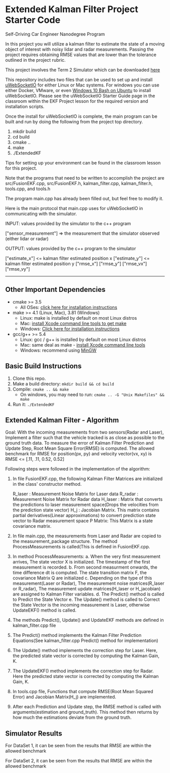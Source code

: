 # Extended Kalman Filter Project Starter Code
Self-Driving Car Engineer Nanodegree Program

In this project you will utilize a kalman filter to estimate the state of a moving object of interest with noisy lidar and radar measurements. Passing the project requires obtaining RMSE values that are lower than the tolerance outlined in the project rubric. 

This project involves the Term 2 Simulator which can be downloaded [here](https://github.com/udacity/self-driving-car-sim/releases)

This repository includes two files that can be used to set up and install [uWebSocketIO](https://github.com/uWebSockets/uWebSockets) for either Linux or Mac systems. For windows you can use either Docker, VMware, or even [Windows 10 Bash on Ubuntu](https://www.howtogeek.com/249966/how-to-install-and-use-the-linux-bash-shell-on-windows-10/) to install uWebSocketIO. Please see the uWebSocketIO Starter Guide page in the classroom within the EKF Project lesson for the required version and installation scripts.

Once the install for uWebSocketIO is complete, the main program can be built and run by doing the following from the project top directory.

1. mkdir build
2. cd build
3. cmake ..
4. make
5. ./ExtendedKF

Tips for setting up your environment can be found in the classroom lesson for this project.

Note that the programs that need to be written to accomplish the project are src/FusionEKF.cpp, src/FusionEKF.h, kalman_filter.cpp, kalman_filter.h, tools.cpp, and tools.h

The program main.cpp has already been filled out, but feel free to modify it.

Here is the main protocol that main.cpp uses for uWebSocketIO in communicating with the simulator.


INPUT: values provided by the simulator to the c++ program

["sensor_measurement"] => the measurement that the simulator observed (either lidar or radar)


OUTPUT: values provided by the c++ program to the simulator

["estimate_x"] <= kalman filter estimated position x
["estimate_y"] <= kalman filter estimated position y
["rmse_x"]
["rmse_y"]
["rmse_vx"]
["rmse_vy"]

---

## Other Important Dependencies

* cmake >= 3.5
  * All OSes: [click here for installation instructions](https://cmake.org/install/)
* make >= 4.1 (Linux, Mac), 3.81 (Windows)
  * Linux: make is installed by default on most Linux distros
  * Mac: [install Xcode command line tools to get make](https://developer.apple.com/xcode/features/)
  * Windows: [Click here for installation instructions](http://gnuwin32.sourceforge.net/packages/make.htm)
* gcc/g++ >= 5.4
  * Linux: gcc / g++ is installed by default on most Linux distros
  * Mac: same deal as make - [install Xcode command line tools](https://developer.apple.com/xcode/features/)
  * Windows: recommend using [MinGW](http://www.mingw.org/)

## Basic Build Instructions

1. Clone this repo.
2. Make a build directory: `mkdir build && cd build`
3. Compile: `cmake .. && make` 
   * On windows, you may need to run: `cmake .. -G "Unix Makefiles" && make`
4. Run it: `./ExtendedKF `

## Extended Kalman Filter - Algorithm

Goal: With the incoming measurements from two sensors(Radar and Laser), Implement a filter such that the vehicle tracked is as close as possible to the ground truth data. To measure the error of Kalman Filter Prediction and Update Step, Root Mean Square Error(RMSE) is computed. The allowed benchmark for RMSE for position(px, py) and velocity vector(vx, xy) is RMSE <= [.11, .11, 0.52, 0.52]

Following steps were followed in the implementation of the algorithm:
1. In file FusionEKF.cpp, the following Kalman Filter Matrices are initialized in the class' constructor method.
   
   R_laser : Measurement Noise Matrix for Laser data
   R_radar : Measurement Noise Matrix for Radar data
   H_laser : Matrix that converts the predictions to laser measurement space(Drops the velocities from the prediction state vector)
   H_j     : Jacobian Matrix. This matrix contains partial derivatives(Linear approximations) to convert prediction state vector to Radar measurement space
   P Matrix: This Matrix is a state covariance matrix. 

2. In file main.cpp, the measurements from Laser and Radar are copied to the measurement_package structure. The method ProcessMeasurements is called(This is defined    in FusionEKF.cpp. 

3. In method ProcessMeasurements:
   a. When the very first measurement arrives, The state vector X is initialized. The timestamp of the first measurement is recorded. 
   b. From second measurment onwards, the time difference dt is computed. The state transition matrix F, the covariance Matrix Q are initialized
   c. Depending on the type of this measurement(Laser or Radar), The measurement noise matrices(R_laser or R_radar), The measurement update matrices(H_laser or           H_jacobian) are assigned to Kalman Filter variables. 
   d. The Predict() method is called to Predict the State Vector
   e. The Update() method is called to Correct the State Vector is the incoming measurement is Laser, otherwise UpdateEKF() method is called. 

4. The methods Predict(), Update() and UpdateEKF methods are defined in kalman_filter.cpp file

5. The Predict() method implements the Kalman Filter Prediction Equations(See kalman_filter.cpp Predict() method for implementation)

6. The Update() method implements the correction step for Laser. Here, the predicted state vector is corrected by computing the Kalman Gain, K. 

7. The UpdateEKF() method implements the correction step for Radar. Here the predicted state vector is corrected by computing the Kalman Gain, K. 

8. In tools.cpp file, Functions that compute RMSE(Root Mean Squared Error) and Jacobian Matrix(H_j) are implemented. 

9. After each Prediction and Update step, the RMSE method is called with arguments(estimation and ground_truth). This method then returns by how much the              estimations deviate from the ground truth. 

## Simulator Results

For DataSet 1, it can be seen from the results that RMSE are within the allowed benchmark


For DataSet 2, it can be seen from the results that RMSE are within the allowed benchmark


